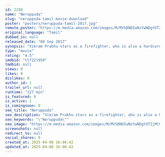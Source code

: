 ```yaml
---
id: 2288
name: "Neruppuda"
slug: "neruppuda-tamil-movie-download"
poster: "posters/neruppuda-tamil-2017.jpg"
remote_poster: "https://m.media-amazon.com/images/M/MV5BNDIwNzYwNDgtOTZjMC00YzM3LWIwYzYtMDYzZDgxZWMxYmFhXkEyXkFqcGc@._V1_SX300.jpg"
original_language: "Tamil"
dubbed_in: null
released_date: "08 Sep 2017"
synopsis: "Vikram Prabhu stars as a firefighter, who is also a hardcore Rajinikanth fan, in this film directed by B. Ashok Kumar."
type: "movie"
rating: "4.5"
imdbid: "tt7221950"
tmdbid: null
views: 0
likes: 0
dislikes: 0
author_id: 1
trailer_url: null
runtime: "127 min"
is_featured: 0
is_active: 1
is_comingsoon: 0
seo_title: "Neruppuda"
seo_description: "Vikram Prabhu stars as a firefighter, who is also a hardcore Rajinikanth fan, in this film directed by B. Ashok Kumar."
seo_keywords: "\"Neruppuda\""
seo_image: "https://m.media-amazon.com/images/M/MV5BNDIwNzYwNDgtOTZjMC00YzM3LWIwYzYtMDYzZDgxZWMxYmFhXkEyXkFqcGc@._V1_SX300.jpg"
screenshots: null
redirect_to: null
social_shares: 0
created_at: 2025-04-08 16:06:42
updated_at: 2025-04-08 16:06:42
---
```


